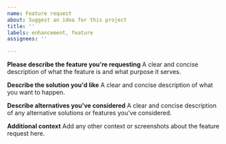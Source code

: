 ```yaml
---
name: Feature request
about: Suggest an idea for this project
title: ''
labels: enhancement, feature
assignees: ''

---
```


**Please describe the feature you're requesting**
A clear and concise description of what the feature is and what purpose it serves.

**Describe the solution you'd like**
A clear and concise description of what you want to happen.

**Describe alternatives you've considered**
A clear and concise description of any alternative solutions or features you've considered.

**Additional context**
Add any other context or screenshots about the feature request here.
